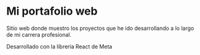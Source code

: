 # Mi portafolio web
Sitio web donde muestro los proyectos que he ido desarrollando a lo largo de mi carrera profesional.

Desarrollado con la librería React de Meta



